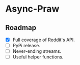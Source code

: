 # Async-Praw

## Roadmap
- [x] Full coverage of Reddit's API.
- [ ] PyPi release.
- [ ] Never-ending streams.
- [ ] Useful helper functions.
